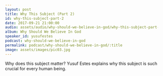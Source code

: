 ```yaml
---
layout: post
title: Why This Subject (Part 2)
id: why-this-subject-part-2
date: 2017-09-21 21:00:00
audio: assets/audio/why-should-we-believe-in-god/why-this-subject-part-2.mp3
album: Why Should We Believe In God
speaker_id: yusufestes 
podcast: why-should-we-believe-in-god
permalink: podcast/why-should-we-believe-in-god/:title
image: assets/images/pic03.jpg
---
```


Why does this subject matter? Yusuf Estes explains why this subject is such crucial for every human being.
